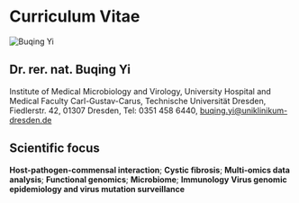 # Curriculum Vitae
![Buqing Yi](https://user-images.githubusercontent.com/93262080/200172685-a16c256e-7a0f-4dae-be2c-272db4e979b9.jpeg)
## Dr. rer. nat. Buqing Yi

Institute of Medical Microbiology and Virology,
University Hospital and Medical Faculty Carl-Gustav-Carus,
Technische Universität Dresden,
Fiedlerstr. 42, 01307 Dresden,
Tel: 0351 458 6440,
buqing.yi@uniklinikum-dresden.de
## Scientific focus
**Host-pathogen-commensal interaction**; **Cystic fibrosis**; **Multi-omics data analysis**; 
**Functional genomics**; **Microbiome**; **Immunology**
**Virus genomic epidemiology and virus mutation surveillance**





